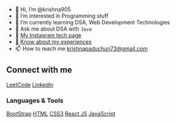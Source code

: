 - 👋 Hi, I’m @krishna905
- 👀 I’m interested in Programming stuff 
- 🌱 I’m currently learning DSA, Web Development Technologies
- 💬 Ask me about DSA with `Java`
- 💭 [My Instagram tech page](https://instagram.com/beingproductive_?igshid=YmMyMTA2M2Y=)
- 📄 [Know about my experiences](https://novoresume.com/editor/resume/73cb4500-3abe-11ea-bbb9-9f9b31337f2a)
- 📫 How to reach me krishnapaduchuri73@gmail.com

## Connect with me
[LeetCode](https://leetcode.com/Krishnavamsipaduchuri/)
[LinkedIn](https://www.linkedin.com/in/krishnavamsi-paduchuri-839347170/)

### Languages & Tools
[BootStrap](https://getbootstrap.com/)
[HTML](https://html.com/html5/)
[CSS3](https://www.w3.org/TR/2001/WD-css3-roadmap-20010523/)
[React JS](https://reactjs.org/)
[JavaScript](https://www.javascript.com/)

<!---
krishna905/krishna905 is a ✨ special ✨ repository because its `README.md` (this file) appears on your GitHub profile.
You can click the Preview link to take a look at your changes.
--->
